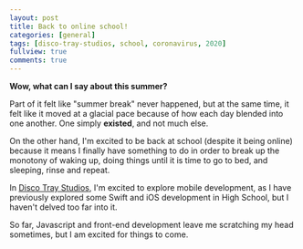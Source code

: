 ```yaml
---
layout: post
title: Back to online school!
categories: [general]
tags: [disco-tray-studios, school, coronavirus, 2020]
fullview: true
comments: true
---
```


**Wow, what can I say about this summer?**

Part of it felt like "summer break" never happened, but at the same time, it felt like it moved at a glacial pace because of how each day blended into one another. One simply **existed**, and not much else. 

On the other hand, I'm excited to be back at school (despite it being online) because it means I finally have something to do in order to break up the monotony of waking up, doing things until it is time to go to bed, and sleeping, rinse and repeat. 

In [Disco Tray Studios](discotraystudios.github.io), I'm excited to explore mobile development, as I have previously explored some Swift and iOS development in High School, but I haven't delved too far into it.

So far, Javascript and front-end development leave me scratching my head sometimes, but I am excited for things to come. 
